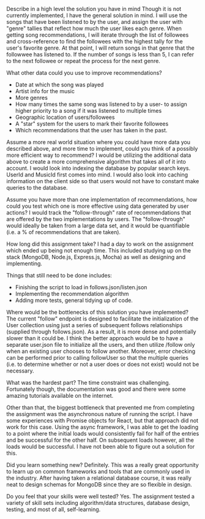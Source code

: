 Describe in a high level the solution you have in mind
Though it is not currently implemented, I have the general solution in mind. I will use the songs that have been listened to by the user, and assign the user with "genre" tallies that reflect how much the user likes each genre. When getting song recommendations, I will iterate through the list of followees and cross-reference to find the followees with the highest tally for the user's favorite genre. At that point, I will return songs in that genre that the followwee has listened to. If the number of songs is less than 5, I can refer to the next followee or repeat the process for the next genre.
>

What other data could you use to improve recommendations?
- Date at which the song was played
- Artist info for the music
- More genres
- How many times the same song was listened to by a user- to assign higher priority to a song if it was listened to multiple times
- Geographic location of users/followees
- A "star" system for the users to mark their favorite followees
- Which recommendations that the user has taken in the past.
>


Assume a more real world situation where you could have more data you described above, and more time to implement, could you think of a possibly more efficient way to recommend?
I would be utilizing the additional data above to create a more comprehensive algorithm that takes all of it into account. I would look into indexing the database by popular search keys. UserId and MusicId first comes into mind. I would also look into caching information on the client side so that users would not have to constant make queries to the database.
>

Assume you have more than one implementation of recommendations, how could you test which one is more effective using data generated by user actions?
I would track the "follow-through" rate of recommendations that are offered by the two implementations by users. The "follow-through" would ideally be taken from a large data set, and it would be quantifiable (i.e. a % of recommendations that are taken).
>

How long did this assignment take?
I had a day to work on the assignment which ended up being not enough time. This included
studying up on the stack (MongoDB, Node.js, Express.js, Mocha) as well as designing and
implementing. 

Things that still need to be done includes:
- Finishing the script to load in follows.json/listen.json
- Implementing the recommendation algorithm
- Adding more tests, general tidying up of code.
>

Where would be the bottlenecks of this solution you have implemented?
The current "follow" endpoint is designed to facilitate the initialization of the User collection using just a series of subsequent follows relationships (supplied through follows.json). As a result, it is more dense and potentially slower than it could be. I think the better approach would be to have a separate user.json file to initialize all the users, and then utilize /follow only when an existing user chooses to follow another. Moreover, error checking can be performed prior to calling followUser so that the multiple queries (i.e. to determine whether or not a user does or does not exist) would not be necessary.
>

What was the hardest part?
The time constraint was challenging. Fortunately though, the documentation was good and there were some amazing tutorials available on the internet. 

Other than that, the biggest bottleneck that prevented me from completing the assignment was the asynchronous nature of running the script. I have some experiences with Promise objects for React, but that approach did not work for this case. Using the async framework, I was able to get the loading to a point where the initial loads would consistently fail for half of the entries and be successful for the other half. On subsequent loads however, all the loads would be successful. I have not been able to figure out a solution for this.
>

Did you learn something new?
Definitely. This was a really great opportunity to learn up on common frameworks and tools that are commonly used in the industry. After having taken a relational database course, it was really neat to design schemas for MongoDB since they are so flexible in design. 
> 

Do you feel that your skills were well tested?
Yes. The assignment tested a variety of skill sets including algorithm/data structures, database design, testing, and most of all, self-learning.
>
